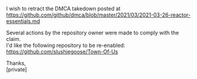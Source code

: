 I wish to retract the DMCA takedown posted at https://github.com/github/dmca/blob/master/2021/03/2021-03-26-reactor-essentials.md

Several actions by the repository owner were made to comply with the claim.  
I'd like the following repository to be re-enabled: https://github.com/slushiegoose/Town-Of-Us

Thanks,  
[private]
